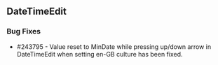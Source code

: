## DateTimeEdit

### Bug Fixes

* \#243795 - Value reset to MinDate while pressing up/down arrow in DateTimeEdit when setting en-GB culture has been fixed.